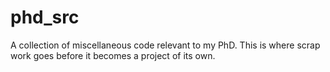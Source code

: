 # phd_src
A collection of miscellaneous code relevant to my PhD.
This is where scrap work goes before it becomes a project of its own.
